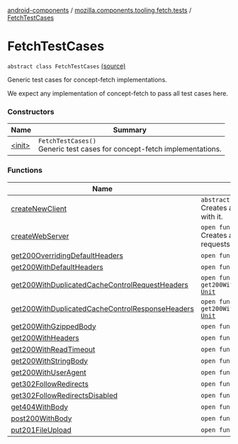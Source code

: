 [android-components](../../index.md) / [mozilla.components.tooling.fetch.tests](../index.md) / [FetchTestCases](./index.md)

# FetchTestCases

`abstract class FetchTestCases` [(source)](https://github.com/mozilla-mobile/android-components/blob/master/components/tooling/fetch-tests/src/main/java/mozilla/components/tooling/fetch/tests/FetchTestCases.kt#L36)

Generic test cases for concept-fetch implementations.

We expect any implementation of concept-fetch to pass all test cases here.

### Constructors

| Name | Summary |
|---|---|
| [&lt;init&gt;](-init-.md) | `FetchTestCases()`<br>Generic test cases for concept-fetch implementations. |

### Functions

| Name | Summary |
|---|---|
| [createNewClient](create-new-client.md) | `abstract fun createNewClient(): `[`Client`](../../mozilla.components.concept.fetch/-client/index.md)<br>Creates a new [Client](../../mozilla.components.concept.fetch/-client/index.md) for running a specific test case with it. |
| [createWebServer](create-web-server.md) | `open fun createWebServer(): MockWebServer`<br>Creates a new [MockWebServer](#) to accept test requests. |
| [get200OverridingDefaultHeaders](get200-overriding-default-headers.md) | `open fun get200OverridingDefaultHeaders(): `[`Unit`](https://kotlinlang.org/api/latest/jvm/stdlib/kotlin/-unit/index.html) |
| [get200WithDefaultHeaders](get200-with-default-headers.md) | `open fun get200WithDefaultHeaders(): `[`Unit`](https://kotlinlang.org/api/latest/jvm/stdlib/kotlin/-unit/index.html) |
| [get200WithDuplicatedCacheControlRequestHeaders](get200-with-duplicated-cache-control-request-headers.md) | `open fun get200WithDuplicatedCacheControlRequestHeaders(): `[`Unit`](https://kotlinlang.org/api/latest/jvm/stdlib/kotlin/-unit/index.html) |
| [get200WithDuplicatedCacheControlResponseHeaders](get200-with-duplicated-cache-control-response-headers.md) | `open fun get200WithDuplicatedCacheControlResponseHeaders(): `[`Unit`](https://kotlinlang.org/api/latest/jvm/stdlib/kotlin/-unit/index.html) |
| [get200WithGzippedBody](get200-with-gzipped-body.md) | `open fun get200WithGzippedBody(): `[`Unit`](https://kotlinlang.org/api/latest/jvm/stdlib/kotlin/-unit/index.html) |
| [get200WithHeaders](get200-with-headers.md) | `open fun get200WithHeaders(): `[`Unit`](https://kotlinlang.org/api/latest/jvm/stdlib/kotlin/-unit/index.html) |
| [get200WithReadTimeout](get200-with-read-timeout.md) | `open fun get200WithReadTimeout(): `[`Unit`](https://kotlinlang.org/api/latest/jvm/stdlib/kotlin/-unit/index.html) |
| [get200WithStringBody](get200-with-string-body.md) | `open fun get200WithStringBody(): `[`Unit`](https://kotlinlang.org/api/latest/jvm/stdlib/kotlin/-unit/index.html) |
| [get200WithUserAgent](get200-with-user-agent.md) | `open fun get200WithUserAgent(): `[`Unit`](https://kotlinlang.org/api/latest/jvm/stdlib/kotlin/-unit/index.html) |
| [get302FollowRedirects](get302-follow-redirects.md) | `open fun get302FollowRedirects(): `[`Unit`](https://kotlinlang.org/api/latest/jvm/stdlib/kotlin/-unit/index.html) |
| [get302FollowRedirectsDisabled](get302-follow-redirects-disabled.md) | `open fun get302FollowRedirectsDisabled(): `[`Unit`](https://kotlinlang.org/api/latest/jvm/stdlib/kotlin/-unit/index.html) |
| [get404WithBody](get404-with-body.md) | `open fun get404WithBody(): `[`Unit`](https://kotlinlang.org/api/latest/jvm/stdlib/kotlin/-unit/index.html) |
| [post200WithBody](post200-with-body.md) | `open fun post200WithBody(): `[`Unit`](https://kotlinlang.org/api/latest/jvm/stdlib/kotlin/-unit/index.html) |
| [put201FileUpload](put201-file-upload.md) | `open fun put201FileUpload(): `[`Unit`](https://kotlinlang.org/api/latest/jvm/stdlib/kotlin/-unit/index.html) |
